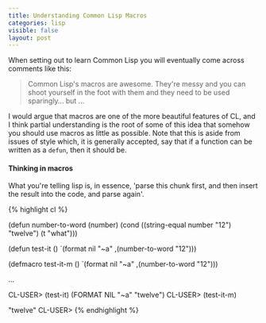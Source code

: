 ```yaml
---
title: Understanding Common Lisp Macros
categories: lisp
visible: false
layout: post
---
```


When setting out to learn Common Lisp you will eventually come across comments like this:

> Common Lisp's macros are awesome. They're messy and you can shoot yourself in the foot with them and they need to be used sparingly… but ...

I would argue that macros are one of the more beautiful features of CL, and I think partial understanding is the root of some of this idea that somehow you should use macros as little as possible.  Note that this is aside from issues of style which, it is generally accepted, say that if a function can be written as a `defun`, then it should be.

#### Thinking in macros

What you're telling lisp is, in essence, 'parse this chunk first, and then insert the result into the code, and parse again'.

{% highlight cl %}

(defun number-to-word (number)
  (cond ((string-equal number "12") "twelve")
        (t "what")))

(defun test-it ()
  `(format nil "~a" ,(number-to-word "12")))

(defmacro test-it-m ()
  `(format nil "~a" ,(number-to-word "12")))

...

CL-USER> (test-it)
(FORMAT NIL "~a" "twelve")
CL-USER> (test-it-m)

"twelve"
CL-USER>
{% endhighlight %}
